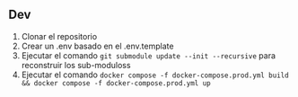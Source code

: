 ## Dev

1. Clonar el repositorio
2. Crear un .env basado en el .env.template
3. Ejecutar el comando `git submodule update --init --recursive` para reconstruir los sub-moduloss
4. Ejecutar el comando `docker compose -f docker-compose.prod.yml build && docker compose -f docker-compose.prod.yml up`
